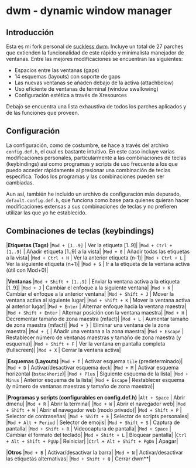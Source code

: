 # dwm - dynamic window manager

## Introducción

Esta es mi fork personal de [suckless
dwm](https://dwm.suckless.org/). Incluye un total de 27
parches que extienden la funcionalidad de este rápido y
minimalista manejador de ventanas. Entre las mejores
modificaciones se encuentran las siguientes:

- Espacios entre las ventanas (gaps)
- 14 esquemas (layouts) con soporte de gaps
- Las nuevas ventanas se añaden debajo de la activa
  (attachbelow)
- Uso eficiente de ventanas de terminal (window swallowing)
- Configuración estética a través de Xresources

Debajo se encuentra una lista exhaustiva de todos los
parches aplicados y de las funciones que proveen.

## Configuración

La configuración, como de costumbre, se hace a través del
archivo `config.def.h`, el cual es bastante intuitivo. En
este caso incluye varias modificaciones personales,
particularmente a las combinaciones de teclas (keybindings)
así como programas y scripts de uso frecuente a los que
puedo acceder rápidamente al presionar una combinación de
teclas específica. Todos los programas y las combinaciones
pueden ser cambiadas.

Aun así, también he incluido un archivo de configuración
más depurado, `default.config.def.h`, que funciona como base
para quienes quieran hacer modificaciones extensas a sus
combinaciones de teclas y no prefieren utilizar las que yo
he establecido.

## Combinaciones de teclas (keybindings)

|**Etiquetas (Tags)**
|`Mod + [1..9]`         |   Ver la etiqueta [1..9]|
|`Mod + Ctrl + [1..9]`  |   Añadir etiqueta [1..9] a la vista|
|`Mod + 0`              |   Añadir todas las etiquetas a la vista|
|`Mod + Ctrl + H`       |   Ver la anterior etiqueta (n-1)|
|`Mod + Ctrl + L`       |   Ver la siguiente etiqueta (n+1)|
|`Mod + S`              |   Ir a la etiqueta de la ventana activa (útil con Mod+0)|

|**Ventanas**
|`Mod + Shift + [1..9]` |   Enviar la ventana activa a la etiqueta [1..9]|
|`Mod + J`              |   Cambiar el enfoque a la siguiente ventana|
|`Mod + K`              |   Cambiar el enfoque a la anterior ventana|
|`Mod + Shift + J`      |   Mover la ventana activa al siguiente lugar|
|`Mod + Shift + K`      |   Mover la ventana activa al anterior lugar|
|`Mod + Enter`          |   Alternar enfoque hacia la ventana maestra|
|`Mod + Shift + Enter`  |   Alternar posición con la ventana maestra|
|`Mod + H`              |   Decrementar tamaño de zona maestra (mfact)|
|`Mod + L`              |   Aumentar tamaño de zona maestra (mfact)|
|`Mod + }`              |   Eliminar una ventana de la zona maestra|
|`Mod + {`              |   Añadir una ventana a la zona maestra|
|`Mod + Escape`         |   Restablecer número de ventanas maestras y tamaño de zona maestra (y esquema)|
|`Mod + Shift + F`      |   Ver la ventana en pantalla completa (fullscreen)|
|`Mod + X`              |   Cerrar la ventana activa|

|**Esquemas (Layouts)**
|`Mod + T`              |   Activar esquema `tile` (predeterminado)|
|`Mod + D`              |   Activar/desactivar esquema `deck`|
|`Mod + M`              |   Activar esquema horizontal (`bstackhoriz`)|
|`Mod + Plus`           |   Siguiente esquema de la lista|
|`Mod + Minus`          |   Anterior esquema de la lista|
|`Mod + Escape`         |   Restablecer esquema (y número de ventanas maestras y tamaño de zona maestra)|

|**Programas y scripts (configurables en config.def.h)**
|`Alt + Space`          |   Abrir dmenu|
|`Mod + R`              |   Abrir la terminal|
|`Mod + W`              |   Abrir el navegador web|
|`Mod + Shift + W`      |   Abrir el navegador web (modo privado)|
|`Mod + Shift + P`      |   Selector de contraseñas|
|`Mod + Shift + E`      |   Selector de scripts personales|
|`Mod + Alt + Period`   |   Selector de emojis|
|`Mod + Shift + S`      |   Captura de pantalla|
|`Mod + Shift + R`      |   Videocaptura de pantalla|
|`Mod + Space`          |   Cambiar el formato del teclado|
|`Mod + Shift + L`      |   Bloquear pantalla|
|`Ctrl + Alt + Shift + PgUp`      | Reiniciar|
|`Ctrl + Alt + Shift + PgDn`      | Apagar|

|**Otros**
|`Mod + B`              |   Activar/desactivar la barra|
|`Mod + N`              |   Activar/desactivar las etiquetas alternativas|
|`Mod + Shift + Q`      |   Cerrar dwm\*\*|
